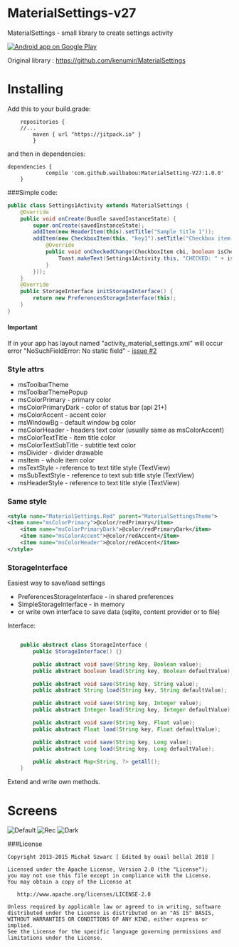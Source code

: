 # MaterialSettings-v27
MaterialSettings - small library to create settings activity

[![Android app on Google Play](https://developer.android.com/images/brand/en_app_rgb_wo_45.png)](https://play.google.com/store/apps/details?id=com.wt.sampleapp)

Original library : https://github.com/kenumir/MaterialSettings

# Installing
Add this to your build.grade:

```
	repositories {
	//...
        maven { url "https://jitpack.io" }
        }
```
and then in dependencies:

```
dependencies {
	        compile 'com.github.wailbabou:MaterialSetting-V27:1.0.0'
	}
```

###Simple code:
```java
public class Settings1Activity extends MaterialSettings {
	@Override
	public void onCreate(Bundle savedInstanceState) {
		super.onCreate(savedInstanceState);
		addItem(new HeaderItem(this).setTitle("Sample title 1"));
		addItem(new CheckboxItem(this, "key1").setTitle("Checkbox item 1").setSubtitle("Subtitle text 1").setOnCheckedChangeListener(new CheckboxItem.OnCheckedChangeListener() {
			@Override
			public void onCheckedChange(CheckboxItem cbi, boolean isChecked) {
				Toast.makeText(Settings1Activity.this, "CHECKED: " + isChecked, Toast.LENGTH_SHORT).show();
			}
		}));
	}
	@Override
    public StorageInterface initStorageInterface() {
    	return new PreferencesStorageInterface(this);
    }
}
```

#### Important
If in your app has layout named "activity_material_settings.xml" 
will occur error "NoSuchFieldError: No static field" - [issue #2](https://github.com/kenumir/MaterialSettings/issues/2)

### Style attrs
* msToolbarTheme
* msToolbarThemePopup
* msColorPrimary - primary color
* msColorPrimaryDark - color of status bar (api 21+)
* msColorAccent - accent color
* msWindowBg - default window bg color
* msColorHeader - headers text color (usually same as msColorAccent)
* msColorTextTitle - item title color
* msColorTextSubTitle - subtitle text color
* msDivider - divider drawable
* msItem - whole item color
* msTextStyle - reference to text title style (TextView)
* msSubTextStyle - reference to text sub title style (TextView)
* msHeaderStyle - reference to text title style (TextView)

### Same style
```xml
<style name="MaterialSettings.Red" parent="MaterialSettingsTheme">
<item name="msColorPrimary">@color/redPrimary</item>
    <item name="msColorPrimaryDark">@color/redPrimaryDark</item>
    <item name="msColorAccent">@color/redAccent</item>
    <item name="msColorHeader">@color/redAccent</item>
</style>
```

### StorageInterface
Easiest way to save/load settings

* PreferencesStorageInterface - in shared preferences
* SimpleStorageInterface - in memory
* or write own interface to save data (sqlite, content provider or to file)

Interface:

```java

    public abstract class StorageInterface {
        public StorageInterface() {}

        public abstract void save(String key, Boolean value);
        public abstract boolean load(String key, Boolean defaultValue);

        public abstract void save(String key, String value);
        public abstract String load(String key, String defaultValue);

        public abstract void save(String key, Integer value);
        public abstract Integer load(String key, Integer defaultValue);

        public abstract void save(String key, Float value);
        public abstract Float load(String key, Float defaultValue);

        public abstract void save(String key, Long value);
        public abstract Long load(String key, Long defaultValue);

        public abstract Map<String, ?> getAll();
    }

```

Extend and write own methods.

# Screens
![Default](/screens/theme_default2.png)
![Rec](/screens/theme_red2.png)
![Dark](/screens/theme_dark2.png)

###License

    Copyright 2013-2015 Michał Szwarc [ Edited by ouail bellal 2018 ] 

    Licensed under the Apache License, Version 2.0 (the "License");
    you may not use this file except in compliance with the License.
    You may obtain a copy of the License at

       http://www.apache.org/licenses/LICENSE-2.0

    Unless required by applicable law or agreed to in writing, software
    distributed under the License is distributed on an "AS IS" BASIS,
    WITHOUT WARRANTIES OR CONDITIONS OF ANY KIND, either express or implied.
    See the License for the specific language governing permissions and
    limitations under the License.

